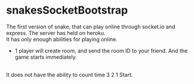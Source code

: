 # snakesSocketBootstrap
The first version of snake, that can play online through socket.io and express. The server has held on heroku.
<br>
It has only enough abilities for playing online. 
  + 1 player will create room, and send the room ID to your friend. And the game starts immediately.
<br>
It does not have the ability to count time 3 2 1 Start.
